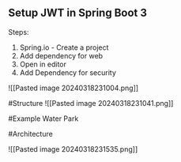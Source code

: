 ## Setup JWT in Spring Boot 3


Steps:
1. Spring.io - Create a project
2. Add dependency for web
3. Open in editor
4. Add Dependency for security

![[Pasted image 20240318231004.png]]



#Structure
![[Pasted image 20240318231041.png]]


#Example 
	Water Park


#Architecture

![[Pasted image 20240318231535.png]]


#
